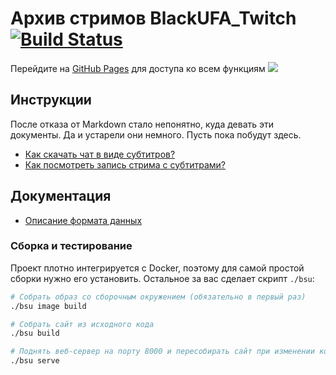 # Архив стримов BlackUFA_Twitch [![Build Status](https://jenkins.thedrhax.pw/job/BlackSilverUfa/badge/icon)](https://jenkins.thedrhax.pw/job/BlackSilverUfa/)

Перейдите на [GitHub Pages](https://blackufa.thedrhax.pw) для доступа ко всем функциям ![](https://static-cdn.jtvnw.net/emoticons/v1/81274/1.0)

## Инструкции

После отказа от Markdown стало непонятно, куда девать эти документы. Да и устарели они немного. Пусть пока побудут здесь.

* [Как скачать чат в виде субтитров?](tutorials/subtitles.md)
* [Как посмотреть запись стрима с субтитрами?](tutorials/watch-online.md)

## Документация

* [Описание формата данных](data/README.md)

### Сборка и тестирование

Проект плотно интегрируется с Docker, поэтому для самой простой сборки нужно его установить. Остальное за вас сделает скрипт `./bsu`:

```bash
# Собрать образ со сборочным окружением (обязательно в первый раз)
./bsu image build

# Собрать сайт из исходного кода
./bsu build

# Поднять веб-сервер на порту 8000 и пересобирать сайт при изменении кода
./bsu serve
```

